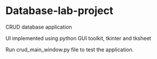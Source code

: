 # Database-lab-project

CRUD database application

UI implemented using python GUI toolkit, tkinter and tksheet

Run crud_main_window.py file to test the application.
